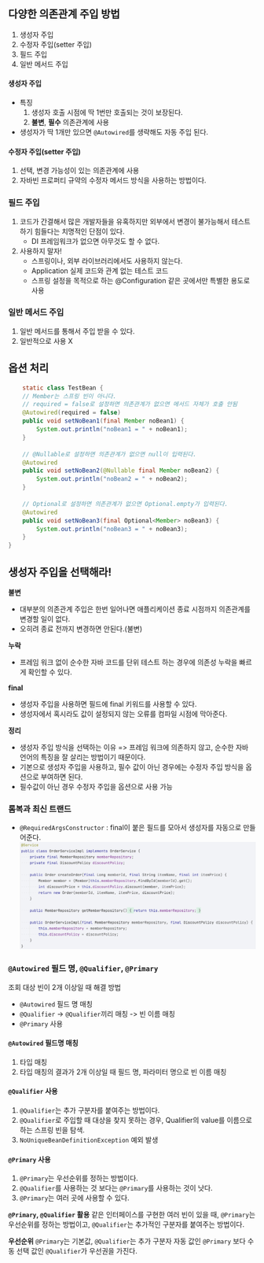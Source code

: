 ## 다양한 의존관계 주입 방법

1. 생성자 주입
2. 수정자 주입(setter 주입)
3. 필드 주입
4. 일반 메서드 주입

#### 생성자 주입

- 특징
    1. 생성자 호출 시점에 딱 1번만 호출되는 것이 보장된다.
    2. **불변**, **필수** 의존관계에 사용
- 생성자가 딱 1개만 있으면 `@Autowired`를 생략해도 자동 주입 된다.

#### 수정자 주입(setter 주입)

1. 선택, 변경 가능성이 있는 의존관계에 사용
2. 자바빈 프로퍼티 규약의 수정자 메서드 방식을 사용하는 방법이다.

### 필드 주입

1. 코드가 간결해서 많은 개발자들을 유혹하지만 외부에서 변경이 불가능해서 테스트 하기 힘들다는 치명적인 단점이 있다.
    - DI 프레임워크가 없으면 아무것도 할 수 없다.
2. 사용하지 말자!
    - 스프링이나, 외부 라이브러리에서도 사용하지 않는다.
    - Application 실제 코드와 관계 없는 테스트 코드
    - 스프링 설정을 목적으로 하는 @Configuration 같은 곳에서만 특별한 용도로 사용

### 일반 메서드 주입

1. 일반 메서드를 통해서 주입 받을 수 있다.
2. 일반적으로 사용 X

## 옵션 처리

```java
    static class TestBean {
    // Member는 스프링 빈이 아니다.
    // required = false로 설정하면 의존관계가 없으면 메서드 자체가 호출 안됨
    @Autowired(required = false)
    public void setNoBean1(final Member noBean1) {
        System.out.println("noBean1 = " + noBean1);
    }

    // @Nullable로 설정하면 의존관계가 없으면 null이 입력된다.
    @Autowired
    public void setNoBean2(@Nullable final Member noBean2) {
        System.out.println("noBean2 = " + noBean2);
    }

    // Optional로 설정하면 의존관계가 없으면 Optional.empty가 입력된다.
    @Autowired
    public void setNoBean3(final Optional<Member> noBean3) {
        System.out.println("noBean3 = " + noBean3);
    }
}
```

## 생성자 주입을 선택해라!

**불변**

- 대부분의 의존관계 주입은 한번 일어나면 애플리케이션 종료 시점까지 의존관계를 변경할 일이 없다.
- 오히려 종료 전까지 변경하면 안된다.(불변)

**누락**

- 프레임 워크 없이 순수한 자바 코드를 단위 테스트 하는 경우에 의존성 누락을 빠르게 확인할 수 있다.

**final**

- 생성자 주입을 사용하면 필드에 final 키워드를 사용할 수 있다.
- 생성자에서 혹시라도 값이 설정되지 않는 오류를 컴파일 시점에 막아준다.

**정리**

- 생성자 주입 방식을 선택하는 이유 => 프레임 워크에 의존하지 않고, 순수한 자바 언어의 특징을 잘 살리는 방법이기 때문이다.
- 기본으로 생성자 주입을 사용하고, 필수 값이 아닌 경우에는 수정자 주입 방식을 옵션으로 부여하면 된다.
- 필수값이 아닌 경우 수정자 주입을 옵션으로 사용 가능

### 롬복과 최신 트랜드

- `@RequiredArgsConstructor` : final이 붙은 필드를 모아서 생성자를 자동으로 만들어준다.
  ![img_9.png](img_9.png)

### `@Autowired` 필드 명, `@Qualifier`, `@Primary`

조회 대상 빈이 2개 이상일 때 해결 방법

- `@Autowired` 필드 명 매칭
- `@Qualifier` -> `@Qualifier`끼리 매칭 -> 빈 이름 매칭
- `@Primary` 사용

#### `@Autowired` 필드명 매칭

1. 타입 매칭
2. 타입 매칭의 결과가 2개 이상일 때 필드 명, 파라미터 명으로 빈 이름 매칭

#### `@Qualifier` 사용

1. `@Qualifier`는 추가 구분자를 붙여주는 방법이다.
2. `@Qualifier`로 주입할 때 대상을 찾지 못하는 경우, Qualifier의 value를 이름으로 하는 스프링 빈을 탐색.
3. `NoUniqueBeanDefinitionException` 예외 발생

#### `@Primary` 사용

1. `@Primary`는 우선순위를 정하는 방법이다.
2. `@Qualifier`를 사용하는 것 보다는 `@Primary`를 사용하는 것이 낫다.
3. `@Primary`는 여러 곳에 사용할 수 있다.

**`@Primary`, `@Qualifier` 활용**
같은 인터페이스를 구현한 여러 빈이 있을 때, `@Primary`는 우선순위를 정하는 방법이고, `@Qualifier`는 추가적인 구분자를 붙여주는 방법이다.

**우선순위**
`@Primary`는 기본값, `@Qualifier`는 추가 구분자
자동 값인 `@Primary` 보다 수동 선택 값인 `@Qualifier`가 우선권을 가진다.
